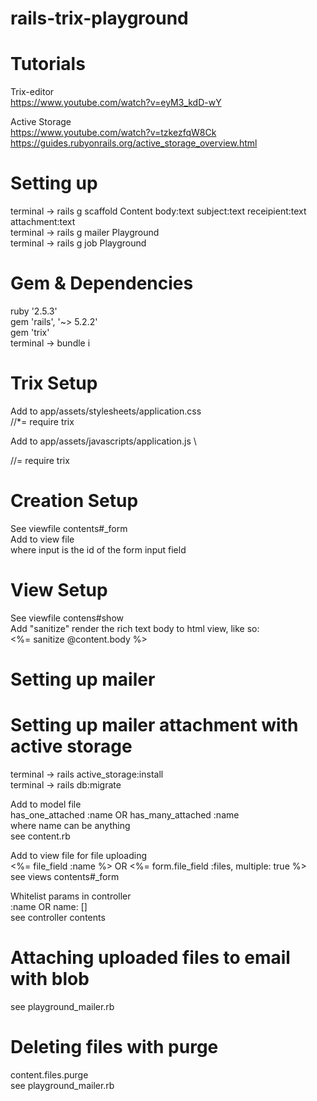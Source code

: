 # rails-trix-playground

# Tutorials
Trix-editor
\
https://www.youtube.com/watch?v=eyM3_kdD-wY

Active Storage
\
https://www.youtube.com/watch?v=tzkezfqW8Ck
\
https://guides.rubyonrails.org/active_storage_overview.html

# Setting up
terminal -> rails g scaffold Content body:text subject:text receipient:text attachment:text
\
terminal -> rails g mailer Playground
\
terminal -> rails g job Playground

# Gem & Dependencies
ruby '2.5.3'
\
gem 'rails', '~> 5.2.2'
\
gem 'trix'
\
terminal -> bundle i

# Trix Setup
Add to app/assets/stylesheets/application.css
\
//*= require trix

Add to app/assets/javascripts/application.js
\

//= require trix

# Creation Setup
See viewfile contents#_form
\
Add to view file
\
<trix-editor input="content_body"></trix-editor>
where input is the id of the form input field


# View Setup
See viewfile contens#show
\
Add "sanitize" render the rich text body to html view, like so:
\
<%= sanitize @content.body %>

# Setting up mailer


# Setting up mailer attachment with active storage
terminal -> rails active_storage:install
\
terminal -> rails db:migrate

Add to model file
\
has_one_attached :name OR has_many_attached :name
\
where name can be anything
\
see content.rb

Add to view file for file uploading
\
<%= file_field :name %> OR <%= form.file_field :files, multiple: true %>
\
see views contents#_form

Whitelist params in controller
\
:name OR name: []
\
see controller contents

# Attaching uploaded files to email with blob
see playground_mailer.rb

# Deleting files with purge
content.files.purge
\
see playground_mailer.rb